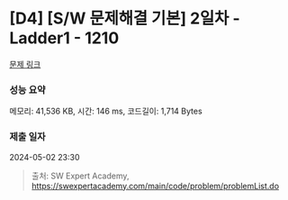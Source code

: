 # [D4] [S/W 문제해결 기본] 2일차 - Ladder1 - 1210 

[문제 링크](https://swexpertacademy.com/main/code/problem/problemDetail.do?contestProbId=AV14ABYKADACFAYh) 

### 성능 요약

메모리: 41,536 KB, 시간: 146 ms, 코드길이: 1,714 Bytes

### 제출 일자

2024-05-02 23:30



> 출처: SW Expert Academy, https://swexpertacademy.com/main/code/problem/problemList.do